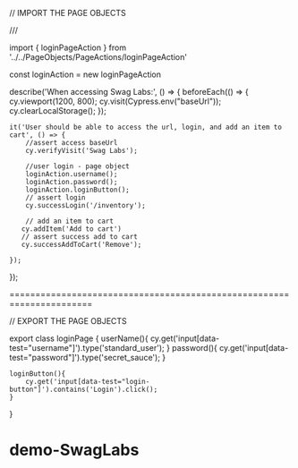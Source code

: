 // IMPORT THE PAGE OBJECTS

/// <reference types="Cypress"/>

import { loginPageAction } from '../../PageObjects/PageActions/loginPageAction'

const loginAction = new loginPageAction

describe('When accessing Swag Labs:', () => {
    beforeEach(() => {
        cy.viewport(1200, 800);
        cy.visit(Cypress.env("baseUrl"));
        cy.clearLocalStorage();
    });

    it('User should be able to access the url, login, and add an item to cart', () => {
        //assert access baseUrl
        cy.verifyVisit('Swag Labs');

        //user login - page object
        loginAction.username();
        loginAction.password();
        loginAction.loginButton();
        // assert login
        cy.successLogin('/inventory');

        // add an item to cart
       cy.addItem('Add to cart')
       // assert success add to cart
       cy.successAddToCart('Remove');

    });
});

======================================================================

// EXPORT THE PAGE OBJECTS

export class loginPage {
    userName(){
        cy.get('input[data-test="username"]').type('standard_user');
    }
    password(){
        cy.get('input[data-test="password"]').type('secret_sauce');
    }

    loginButton(){
        cy.get('input[data-test="login-button"]').contains('Login').click();
    }
}




# demo-SwagLabs
